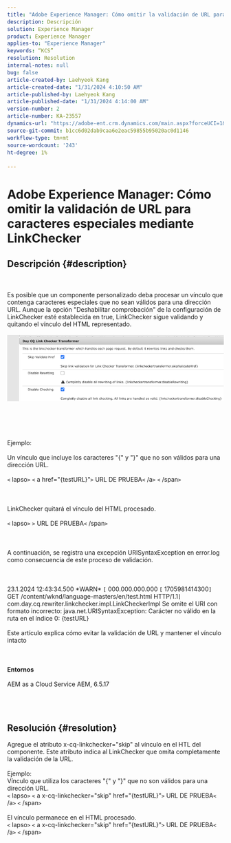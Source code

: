 ```yaml
---
title: "Adobe Experience Manager: Cómo omitir la validación de URL para caracteres especiales mediante LinkChecker"
description: Descripción
solution: Experience Manager
product: Experience Manager
applies-to: "Experience Manager"
keywords: “KCS”
resolution: Resolution
internal-notes: null
bug: false
article-created-by: Laehyeok Kang
article-created-date: "1/31/2024 4:10:50 AM"
article-published-by: Laehyeok Kang
article-published-date: "1/31/2024 4:14:00 AM"
version-number: 2
article-number: KA-23557
dynamics-url: "https://adobe-ent.crm.dynamics.com/main.aspx?forceUCI=1&pagetype=entityrecord&etn=knowledgearticle&id=3b6ac3b4-eebf-ee11-9079-6045bd0061cb"
source-git-commit: b1cc6d02dab9caa6e2eac59855b95020ac0d1146
workflow-type: tm+mt
source-wordcount: '243'
ht-degree: 1%

---
```


# Adobe Experience Manager: Cómo omitir la validación de URL para caracteres especiales mediante LinkChecker

## Descripción {#description}

<br><br>Es posible que un componente personalizado deba procesar un vínculo que contenga caracteres especiales que no sean válidos para una dirección URL. Aunque la opción &quot;Deshabilitar comprobación&quot; de la configuración de LinkChecker esté establecida en true, LinkChecker sigue validando y quitando el vínculo del HTML representado.<br><br>![](assets/___416ac3b4-eebf-ee11-9079-6045bd0061cb___.png)<br><br> <br><br><br><br>Ejemplo:<br><br>Un vínculo que incluye los caracteres &quot;{&quot; y &quot;}&quot; que no son válidos para una dirección URL. <br><br>`<` lapso`>` `<` a href=&quot;{testURL}&quot;`>` URL DE PRUEBA`<` /a`>` `<` /span`>` <br><br> <br><br>LinkChecker quitará el vínculo del HTML procesado.<br><br>`<` lapso`>` `>` URL DE PRUEBA`<` /span`>` <br><br> <br><br>A continuación, se registra una excepción URISyntaxException en error.log como consecuencia de este proceso de validación.<br><br> <br><br>23.1.2024 12:43:34.500 \*WARN\* `[` 000.000.000.000 `[` 1705981414300`]`  GET /content/wknd/language-masters/en/test.html HTTP/1.1`]`  com.day.cq.rewriter.linkchecker.impl.LinkCheckerImpl Se omite el URI con formato incorrecto: java.net.URISyntaxException: Carácter no válido en la ruta en el índice 0: {testURL}<br><br>Este artículo explica cómo evitar la validación de URL y mantener el vínculo intacto<br><br> <br><br><b>Entornos</b><br><br>AEM as a Cloud Service AEM, 6.5.17<br><br><br><br>

## Resolución {#resolution}

Agregue el atributo x-cq-linkchecker=&quot;skip&quot; al vínculo en el HTL del componente. Este atributo indica al LinkChecker que omita completamente la validación de la URL.<br> <br>Ejemplo:<br>Vínculo que utiliza los caracteres &quot;{&quot; y &quot;}&quot; que no son válidos para una dirección URL. <br>`<` lapso`>` `<` a x-cq-linkchecker=&quot;skip&quot; href=&quot;{testURL}&quot;`>` URL DE PRUEBA`<` /a`>` `<` /span`>` <br> <br>El vínculo permanece en el HTML procesado.<br>`<` lapso`>` `<` a x-cq-linkchecker=&quot;skip&quot; href=&quot;{testURL}&quot;`>` URL DE PRUEBA`<` /a`>` `<` /span`>`  <br> 